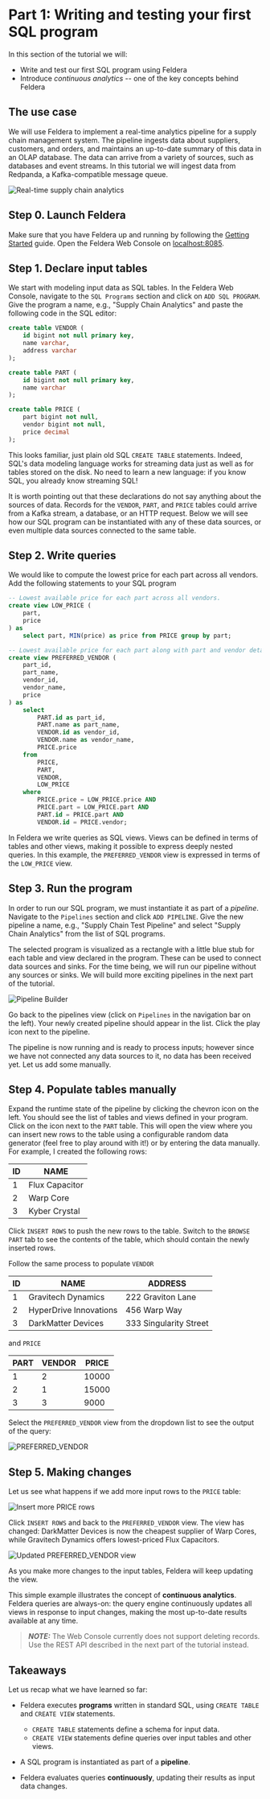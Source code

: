 # Part 1: Writing and testing your first SQL program

In this section of the tutorial we will:
- Write and test our first SQL program using Feldera
- Introduce *continuous analytics* -- one of the key concepts behind Feldera

## The use case

We will use Feldera to implement a real-time analytics pipeline for a
supply chain management system.  The pipeline ingests data about suppliers,
customers, and orders, and maintains an up-to-date summary of
this data in an OLAP database.  The data can arrive from a variety of sources,
such as databases and event streams.  In this tutorial we will ingest
data from Redpanda, a Kafka-compatible message queue.

![Real-time supply chain analytics](supply-chain-analytics.png)

## Step 0. Launch Feldera

Make sure that you have Feldera up and running by following the [Getting
Started](/docs/intro.md) guide.  Open the Feldera Web Console on
[localhost:8085](http://localhost:8085).

## Step 1. Declare input tables

We start with modeling input data as SQL tables.  In the Feldera Web Console,
navigate to the `SQL Programs` section and click on `ADD SQL PROGRAM`.  Give
the program a name, e.g., "Supply Chain Analytics" and paste the following code
in the SQL editor:

```sql
create table VENDOR (
    id bigint not null primary key,
    name varchar,
    address varchar
);

create table PART (
    id bigint not null primary key,
    name varchar
);

create table PRICE (
    part bigint not null,
    vendor bigint not null,
    price decimal
);
```

This looks familiar, just plain old SQL `CREATE TABLE` statements.
Indeed, SQL's data modeling language works for streaming
data just as well as for tables stored on the disk.  No need to learn a new
language: if you know SQL, you already know streaming SQL!

It is worth pointing out that these declarations do not say anything
about the sources of data.  Records for the `VENDOR`, `PART`, and `PRICE` tables
could arrive from a Kafka stream, a database, or an HTTP request.  Below we will
see how our SQL program can be instantiated with any of these data sources, or
even multiple data sources connected to the same table.

## Step 2. Write queries

We would like to compute the lowest price for each part
across all vendors.  Add the following statements to your SQL program

```sql
-- Lowest available price for each part across all vendors.
create view LOW_PRICE (
    part,
    price
) as
    select part, MIN(price) as price from PRICE group by part;

-- Lowest available price for each part along with part and vendor details.
create view PREFERRED_VENDOR (
    part_id,
    part_name,
    vendor_id,
    vendor_name,
    price
) as
    select
        PART.id as part_id,
        PART.name as part_name,
        VENDOR.id as vendor_id,
        VENDOR.name as vendor_name,
        PRICE.price
    from
        PRICE,
        PART,
        VENDOR,
        LOW_PRICE
    where
        PRICE.price = LOW_PRICE.price AND
        PRICE.part = LOW_PRICE.part AND
        PART.id = PRICE.part AND
        VENDOR.id = PRICE.vendor;
```

In Feldera we write queries as SQL views.  Views can be defined in terms of
tables and other views, making it possible to express deeply nested queries.  In
this example, the `PREFERRED_VENDOR` view is expressed in terms of the
`LOW_PRICE` view.

## Step 3. Run the program

In order to run our SQL program, we must instantiate it as part of a _pipeline_.
Navigate to the `Pipelines` section and click `ADD PIPELINE`.  Give the new
pipeline a name, e.g., "Supply Chain Test Pipeline" and select "Supply Chain
Analytics" from the list of SQL programs.

The selected program is visualized as a rectangle with a little blue stub for each
table and view declared in the program.  These can be used to connect data sources
and sinks.  For the time being, we will run our pipeline without any sources or
sinks.  We will build more exciting pipelines in the next part of the tutorial.

![Pipeline Builder](pipeline-builder.png)

Go back to the pipelines view (click on `Pipelines` in the navigation bar
on the left).  Your newly created pipeline should appear in the list.  Click the
play icon <icon icon="bx:play-circle" /> next to the pipeline.

The pipeline is now running and is ready to process inputs; however since we
have not connected any data sources to it, no data has been received yet.  Let
us add some manually.

## Step 4. Populate tables manually

Expand the runtime state of the pipeline by clicking the chevron icon <icon
icon="bx:chevron-down" /> on the left.  You should see the list of tables and
views defined in your program.  Click on the <icon icon="bx:upload" /> icon next
to the `PART` table.  This will open the view where you can insert new rows to
the table using a configurable random data generator (feel free to play around
with it!) or by entering the data manually.  For example, I created the
following rows:

| ID          | NAME           |
| ----------- | -------------- |
| 1           | Flux Capacitor |
| 2           | Warp Core      |
| 3           | Kyber Crystal  |

Click `INSERT ROWS` to push the new rows to the table.  Switch to the `BROWSE PART` tab
to see the contents of the table, which should contain the newly inserted rows.

Follow the same process to populate `VENDOR`

| ID          | NAME                    | ADDRESS                |
| ----------- | ----------------------- |------------------------|
| 1           | Gravitech Dynamics      | 222 Graviton Lane      |
| 2           | HyperDrive Innovations  | 456 Warp Way           |
| 3           | DarkMatter Devices      | 333 Singularity Street |

and `PRICE`

| PART        | VENDOR                  | PRICE                  |
| ----------- | ----------------------- |------------------------|
| 1           | 2                       | 10000                  |
| 2           | 1                       | 15000                  |
| 3           | 3                       | 9000                   |

Select the `PREFERRED_VENDOR` view from the dropdown list to see the
output of the query:

![PREFERRED_VENDOR](preferred-vendor1.png)

## Step 5. Making changes

Let us see what happens if we add more input rows to the `PRICE` table:

![Insert more PRICE rows](price-update.png)

Click `INSERT ROWS` and back to the `PREFERRED_VENDOR` view.  The view has
changed: DarkMatter Devices is now the cheapest supplier of Warp Cores, while
Gravitech Dynamics offers lowest-priced Flux Capacitors.

![Updated PREFERRED_VENDOR view](preferred-vendor2.png)

As you make more changes to the input tables, Feldera will keep updating the view.

This simple example illustrates the concept of **continuous analytics**.
Feldera queries are always-on: the query engine continuously updates
all views in response to input changes, making the most up-to-date results
available at any time.

> **_NOTE:_** The Web Console currently does not support deleting records.  Use
> the REST API described in the next part of the tutorial instead.

## Takeaways

Let us recap what we have learned so far:

- Feldera executes **programs** written in standard SQL, using `CREATE TABLE` and `CREATE VIEW` statements.
  - `CREATE TABLE` statements define a schema for input data.
  - `CREATE VIEW` statements define queries over input tables and other views.

- A SQL program is instantiated as part of a **pipeline**.

- Feldera evaluates queries **continuously**, updating their results 
  as input data changes.
